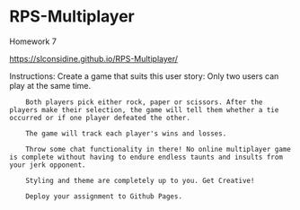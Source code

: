 # RPS-Multiplayer
Homework 7

https://slconsidine.github.io/RPS-Multiplayer/

Instructions: 
    Create a game that suits this user story:
        Only two users can play at the same time.

        Both players pick either rock, paper or scissors. After the players make their selection, the game will tell them whether a tie occurred or if one player defeated the other.

        The game will track each player's wins and losses.

        Throw some chat functionality in there! No online multiplayer game is complete without having to endure endless taunts and insults from your jerk opponent.

        Styling and theme are completely up to you. Get Creative!

        Deploy your assignment to Github Pages.